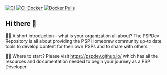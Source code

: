 [![CI](https://img.shields.io/github/actions/workflow/status/pspdev/pspdev/.github/workflows/compilation.yml?branch=master&style=for-the-badge&logo=github&label=CI)](https://github.com/pspdev/pspdev/actions?query=workflow:CI) [![CI-Docker](https://img.shields.io/github/actions/workflow/status/pspdev/pspdev/.github/workflows/docker.yml?branch=master&style=for-the-badge&logo=github&label=CI-Docker)](https://github.com/pspdev/pspdev/actions?query=workflow:CI-Docker) [![Docker Pulls](https://img.shields.io/docker/pulls/pspdev/pspdev?style=for-the-badge)](https://hub.docker.com/r/pspdev/pspdev/tags)

## Hi there 👋

🙋‍♀️ A short introduction - what is your organization all about?
The PSPDev Repository is all about providing the PSP Homebrew community up-to date tools to develop content for their own PSPs and to share with others.


👩‍💻 Where to start?
Please visit https://pspdev.github.io/ which has all the resources and documentation needed to begin your journey as a PSP Developer
